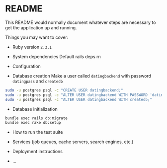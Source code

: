 # README

This README would normally document whatever steps are necessary to get the
application up and running.

Things you may want to cover:

* Ruby version
`2.3.1`

* System dependencies
Default rails deps rn

* Configuration

* Database creation
Make a user called `datingbackend` with password `datingpass` and `createdb`

```bash
sudo -u postgres psql -c "CREATE USER datingbackend;"
sudo -u postgres psql -c "ALTER USER datingbackend WITH PASSWORD 'datingpass';"
sudo -u postgres psql -c "ALTER USER datingbackend WITH createdb;"
```

* Database initialization
```bash
bundle exec rails db:migrate
bundle exec rake db:setup
```

* How to run the test suite

* Services (job queues, cache servers, search engines, etc.)

* Deployment instructions

* ...
